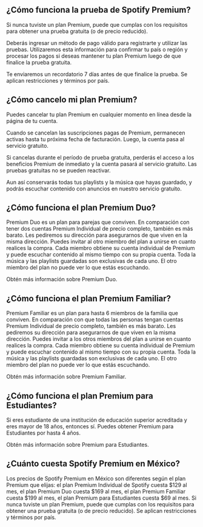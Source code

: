 ## ¿Cómo funciona la prueba de Spotify Premium?
Si nunca tuviste un plan Premium, puede que cumplas con los requisitos para obtener una prueba gratuita (o de precio reducido).

Deberás ingresar un método de pago válido para registrarte y utilizar las pruebas. Utilizaremos esta información para confirmar tu país o región y procesar los pagos si deseas mantener tu plan Premium luego de que finalice la prueba gratuita.

Te enviaremos un recordatorio 7 días antes de que finalice la prueba. Se aplican restricciones y términos por país.

## ¿Cómo cancelo mi plan Premium?
Puedes cancelar tu plan Premium en cualquier momento en línea desde la página de tu cuenta.

Cuando se cancelan las suscripciones pagas de Premium, permanecen activas hasta tu próxima fecha de facturación. Luego, la cuenta pasa al servicio gratuito.

Si cancelas durante el período de prueba gratuita, perderás el acceso a los beneficios Premium de inmediato y la cuenta pasará al servicio gratuito. Las pruebas gratuitas no se pueden reactivar.

Aun así conservarás todas tus playlists y la música que hayas guardado, y podrás escuchar contenido con anuncios en nuestro servicio gratuito.

## ¿Cómo funciona el plan Premium Duo?
Premium Duo es un plan para parejas que conviven. En comparación con tener dos cuentas Premium Individual de precio completo, también es más barato. Les pediremos su dirección para asegurarnos de que viven en la misma dirección. Puedes invitar al otro miembro del plan a unirse en cuanto realices la compra. Cada miembro obtiene su cuenta individual de Premium y puede escuchar contenido al mismo tiempo con su propia cuenta. Toda la música y las playlists guardadas son exclusivas de cada uno. El otro miembro del plan no puede ver lo que estás escuchando.

Obtén más información sobre Premium Duo.

## ¿Cómo funciona el plan Premium Familiar?
Premium Familiar es un plan para hasta 6 miembros de la familia que conviven. En comparación con que todas las personas tengan cuentas Premium Individual de precio completo, también es más barato. Les pediremos su dirección para asegurarnos de que viven en la misma dirección. Puedes invitar a los otros miembros del plan a unirse en cuanto realices la compra. Cada miembro obtiene su cuenta individual de Premium y puede escuchar contenido al mismo tiempo con su propia cuenta. Toda la música y las playlists guardadas son exclusivas de cada uno. El otro miembro del plan no puede ver lo que estás escuchando.

Obtén más información sobre Premium Familiar.

## ¿Cómo funciona el plan Premium para Estudiantes?
Si eres estudiante de una institución de educación superior acreditada y eres mayor de 18 años, entonces sí. Puedes obtener Premium para Estudiantes por hasta 4 años.

Obtén más información sobre Premium para Estudiantes.

## ¿Cuánto cuesta Spotify Premium en México?
Los precios de Spotify Premium en México son diferentes según el plan Premium que elijas: el plan Premium Individual de Spotify cuesta $129 al mes, el plan Premium Duo cuesta $169 al mes, el plan Premium Familiar cuesta $199 al mes, el plan Premium para Estudiantes cuesta $69 al mes. Si nunca tuviste un plan Premium, puede que cumplas con los requisitos para obtener una prueba gratuita (o de precio reducido). Se aplican restricciones y términos por país.
